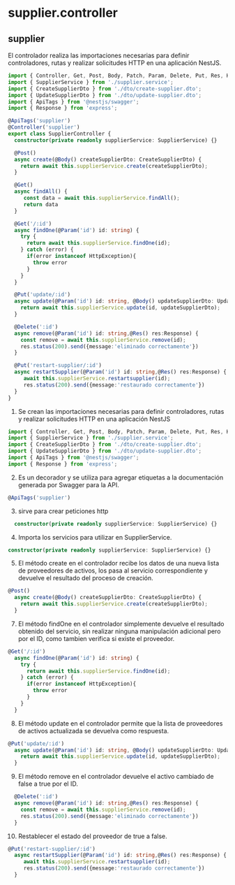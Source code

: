 # supplier.controller
## supplier
El controlador realiza las importaciones necesarias para definir controladores, rutas y realizar solicitudes HTTP en una aplicación NestJS.
```ts
import { Controller, Get, Post, Body, Patch, Param, Delete, Put, Res, HttpException } from '@nestjs/common';
import { SupplierService } from './supplier.service';
import { CreateSupplierDto } from './dto/create-supplier.dto';
import { UpdateSupplierDto } from './dto/update-supplier.dto';
import { ApiTags } from '@nestjs/swagger';
import { Response } from 'express';

@ApiTags('supplier')
@Controller('supplier')
export class SupplierController {
  constructor(private readonly supplierService: SupplierService) {}

  @Post()
  async create(@Body() createSupplierDto: CreateSupplierDto) {
    return await this.supplierService.create(createSupplierDto);
  }

  @Get()
  async findAll() {
     const data = await this.supplierService.findAll();
     return data
  }

  @Get('/:id')
  async findOne(@Param('id') id: string) {
    try {
      return await this.supplierService.findOne(id);
    } catch (error) {
      if(error instanceof HttpException){
        throw error
      }
    }
  }

  @Put('update/:id')
  async update(@Param('id') id: string, @Body() updateSupplierDto: UpdateSupplierDto) {
    return await this.supplierService.update(id, updateSupplierDto);
  }

  @Delete(':id')
  async remove(@Param('id') id: string,@Res() res:Response) {
    const remove = await this.supplierService.remove(id);
    res.status(200).send({message:'eliminado correctamente'})
  }

  @Put('restart-supplier/:id')
  async restartSupplier(@Param('id') id: string,@Res() res:Response) {
     await this.supplierService.restartsupplier(id);
     res.status(200).send({message:'restaurado correctamente'})
  }
}
```
1. Se crean las importaciones necesarias para definir controladores, rutas y realizar solicitudes HTTP en una aplicación NestJS
```ts
import { Controller, Get, Post, Body, Patch, Param, Delete, Put, Res, HttpException } from '@nestjs/common';
import { SupplierService } from './supplier.service';
import { CreateSupplierDto } from './dto/create-supplier.dto';
import { UpdateSupplierDto } from './dto/update-supplier.dto';
import { ApiTags } from '@nestjs/swagger';
import { Response } from 'express';
```
2. Es un decorador y se utiliza para agregar etiquetas a la documentación generada por Swagger para la API.
```ts
@ApiTags('supplier')
```
3. sirve para crear peticiones http
```ts
  constructor(private readonly supplierService: SupplierService) {}
```
4. Importa los servicios para utilizar en SupplierService.
```ts
constructor(private readonly supplierService: SupplierService) {}
```
5. El método create en el controlador recibe los datos de una nueva lista de proveedores de activos, los pasa al servicio correspondiente y devuelve el resultado del proceso de creación.
```ts
@Post()
  async create(@Body() createSupplierDto: CreateSupplierDto) {
    return await this.supplierService.create(createSupplierDto);
  }
```
7. El método findOne en el controlador simplemente devuelve el resultado obtenido del servicio, sin realizar ninguna manipulación adicional pero por el ID, como tambien verifica si existe el proveedor.
```ts
@Get('/:id')
  async findOne(@Param('id') id: string) {
    try {
      return await this.supplierService.findOne(id);
    } catch (error) {
      if(error instanceof HttpException){
        throw error
      }
    }
  }
```
8. El método update en el controlador permite que la lista de proveedores de activos actualizada se devuelva como respuesta.
```ts
@Put('update/:id')
  async update(@Param('id') id: string, @Body() updateSupplierDto: UpdateSupplierDto) {
    return await this.supplierService.update(id, updateSupplierDto);
  }
```
9. El método remove en el controlador devuelve el activo cambiado de false a true por el ID.
```ts
  @Delete(':id')
  async remove(@Param('id') id: string,@Res() res:Response) {
    const remove = await this.supplierService.remove(id);
    res.status(200).send({message:'eliminado correctamente'})
  }
```
10. Restablecer el estado del proveedor de true a false.
```ts
@Put('restart-supplier/:id')
  async restartSupplier(@Param('id') id: string,@Res() res:Response) {
     await this.supplierService.restartsupplier(id);
     res.status(200).send({message:'restaurado correctamente'})
  }
```